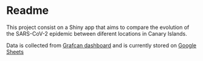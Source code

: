 # Readme
This project consist on a Shiny app that aims to compare the evolution of the SARS-CoV-2 epidemic between diferent locations in Canary Islands.

Data is collected from [Grafcan dashboard](https://grafcan1.maps.arcgis.com/apps/opsdashboard/index.html#/156eddd4d6fa4ff1987468d1fd70efb6) and is currently stored on [Google Sheets](https://docs.google.com/spreadsheets/d/1aXRIP2MnSBIIi5-kPnmawnCAXJZNiNuJy0WD4Zb0HvM)
